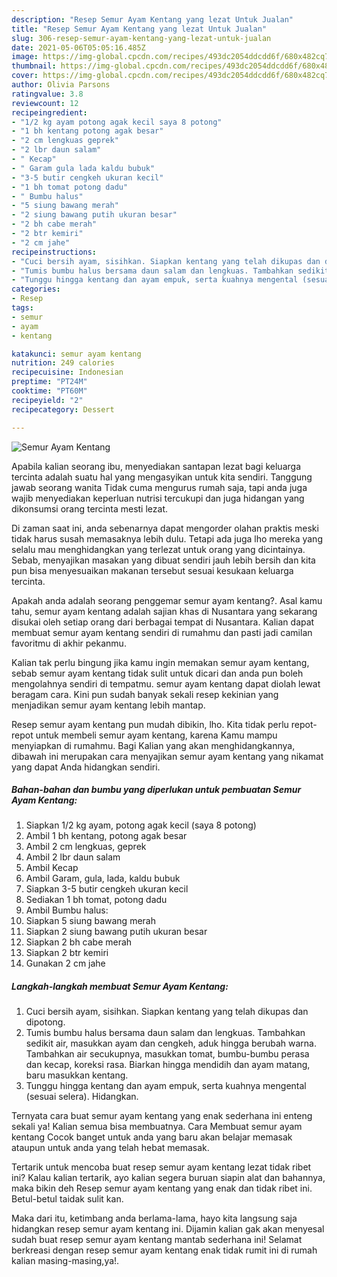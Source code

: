 ```yaml
---
description: "Resep Semur Ayam Kentang yang lezat Untuk Jualan"
title: "Resep Semur Ayam Kentang yang lezat Untuk Jualan"
slug: 306-resep-semur-ayam-kentang-yang-lezat-untuk-jualan
date: 2021-05-06T05:05:16.485Z
image: https://img-global.cpcdn.com/recipes/493dc2054ddcdd6f/680x482cq70/semur-ayam-kentang-foto-resep-utama.jpg
thumbnail: https://img-global.cpcdn.com/recipes/493dc2054ddcdd6f/680x482cq70/semur-ayam-kentang-foto-resep-utama.jpg
cover: https://img-global.cpcdn.com/recipes/493dc2054ddcdd6f/680x482cq70/semur-ayam-kentang-foto-resep-utama.jpg
author: Olivia Parsons
ratingvalue: 3.8
reviewcount: 12
recipeingredient:
- "1/2 kg ayam potong agak kecil saya 8 potong"
- "1 bh kentang potong agak besar"
- "2 cm lengkuas geprek"
- "2 lbr daun salam"
- " Kecap"
- " Garam gula lada kaldu bubuk"
- "3-5 butir cengkeh ukuran kecil"
- "1 bh tomat potong dadu"
- " Bumbu halus"
- "5 siung bawang merah"
- "2 siung bawang putih ukuran besar"
- "2 bh cabe merah"
- "2 btr kemiri"
- "2 cm jahe"
recipeinstructions:
- "Cuci bersih ayam, sisihkan. Siapkan kentang yang telah dikupas dan dipotong."
- "Tumis bumbu halus bersama daun salam dan lengkuas. Tambahkan sedikit air, masukkan ayam dan cengkeh, aduk hingga berubah warna. Tambahkan air secukupnya, masukkan tomat, bumbu-bumbu perasa dan kecap, koreksi rasa. Biarkan hingga mendidih dan ayam matang, baru masukkan kentang."
- "Tunggu hingga kentang dan ayam empuk, serta kuahnya mengental (sesuai selera). Hidangkan."
categories:
- Resep
tags:
- semur
- ayam
- kentang

katakunci: semur ayam kentang 
nutrition: 249 calories
recipecuisine: Indonesian
preptime: "PT24M"
cooktime: "PT60M"
recipeyield: "2"
recipecategory: Dessert

---
```



![Semur Ayam Kentang](https://img-global.cpcdn.com/recipes/493dc2054ddcdd6f/680x482cq70/semur-ayam-kentang-foto-resep-utama.jpg)

Apabila kalian seorang ibu, menyediakan santapan lezat bagi keluarga tercinta adalah suatu hal yang mengasyikan untuk kita sendiri. Tanggung jawab seorang  wanita Tidak cuma mengurus rumah saja, tapi anda juga wajib menyediakan keperluan nutrisi tercukupi dan juga hidangan yang dikonsumsi orang tercinta mesti lezat.

Di zaman  saat ini, anda sebenarnya dapat mengorder olahan praktis meski tidak harus susah memasaknya lebih dulu. Tetapi ada juga lho mereka yang selalu mau menghidangkan yang terlezat untuk orang yang dicintainya. Sebab, menyajikan masakan yang dibuat sendiri jauh lebih bersih dan kita pun bisa menyesuaikan makanan tersebut sesuai kesukaan keluarga tercinta. 



Apakah anda adalah seorang penggemar semur ayam kentang?. Asal kamu tahu, semur ayam kentang adalah sajian khas di Nusantara yang sekarang disukai oleh setiap orang dari berbagai tempat di Nusantara. Kalian dapat membuat semur ayam kentang sendiri di rumahmu dan pasti jadi camilan favoritmu di akhir pekanmu.

Kalian tak perlu bingung jika kamu ingin memakan semur ayam kentang, sebab semur ayam kentang tidak sulit untuk dicari dan anda pun boleh mengolahnya sendiri di tempatmu. semur ayam kentang dapat diolah lewat beragam cara. Kini pun sudah banyak sekali resep kekinian yang menjadikan semur ayam kentang lebih mantap.

Resep semur ayam kentang pun mudah dibikin, lho. Kita tidak perlu repot-repot untuk membeli semur ayam kentang, karena Kamu mampu menyiapkan di rumahmu. Bagi Kalian yang akan menghidangkannya, dibawah ini merupakan cara menyajikan semur ayam kentang yang nikamat yang dapat Anda hidangkan sendiri.

<!--inarticleads1-->

##### Bahan-bahan dan bumbu yang diperlukan untuk pembuatan Semur Ayam Kentang:

1. Siapkan 1/2 kg ayam, potong agak kecil (saya 8 potong)
1. Ambil 1 bh kentang, potong agak besar
1. Ambil 2 cm lengkuas, geprek
1. Ambil 2 lbr daun salam
1. Ambil  Kecap
1. Ambil  Garam, gula, lada, kaldu bubuk
1. Siapkan 3-5 butir cengkeh ukuran kecil
1. Sediakan 1 bh tomat, potong dadu
1. Ambil  Bumbu halus:
1. Siapkan 5 siung bawang merah
1. Siapkan 2 siung bawang putih ukuran besar
1. Siapkan 2 bh cabe merah
1. Siapkan 2 btr kemiri
1. Gunakan 2 cm jahe




<!--inarticleads2-->

##### Langkah-langkah membuat Semur Ayam Kentang:

1. Cuci bersih ayam, sisihkan. Siapkan kentang yang telah dikupas dan dipotong.
1. Tumis bumbu halus bersama daun salam dan lengkuas. Tambahkan sedikit air, masukkan ayam dan cengkeh, aduk hingga berubah warna. Tambahkan air secukupnya, masukkan tomat, bumbu-bumbu perasa dan kecap, koreksi rasa. Biarkan hingga mendidih dan ayam matang, baru masukkan kentang.
1. Tunggu hingga kentang dan ayam empuk, serta kuahnya mengental (sesuai selera). Hidangkan.




Ternyata cara buat semur ayam kentang yang enak sederhana ini enteng sekali ya! Kalian semua bisa membuatnya. Cara Membuat semur ayam kentang Cocok banget untuk anda yang baru akan belajar memasak ataupun untuk anda yang telah hebat memasak.

Tertarik untuk mencoba buat resep semur ayam kentang lezat tidak ribet ini? Kalau kalian tertarik, ayo kalian segera buruan siapin alat dan bahannya, maka bikin deh Resep semur ayam kentang yang enak dan tidak ribet ini. Betul-betul taidak sulit kan. 

Maka dari itu, ketimbang anda berlama-lama, hayo kita langsung saja hidangkan resep semur ayam kentang ini. Dijamin kalian gak akan menyesal sudah buat resep semur ayam kentang mantab sederhana ini! Selamat berkreasi dengan resep semur ayam kentang enak tidak rumit ini di rumah kalian masing-masing,ya!.

